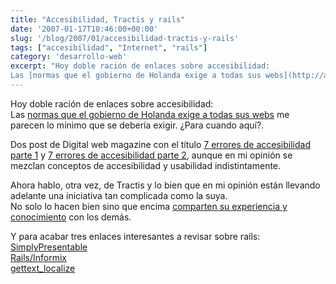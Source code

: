 ```yaml
---
title: "Accesibilidad, Tractis y rails"
date: '2007-01-17T10:46:00+00:00'
slug: '/blog/2007/01/accesibilidad-tractis-y-rails'
tags: ["accesibilidad", "Internet", "rails"]
category: 'desarrollo-web'
excerpt: "Hoy doble ración de enlaces sobre accesibilidad:  
Las [normas que el gobierno de Holanda exige a todas sus webs](http://ajaxian.com/archives/dutch-government-websites-be-accessible-or-break-the-law) m..."
---
```

Hoy doble ración de enlaces sobre accesibilidad:  
Las [normas que el gobierno de Holanda exige a todas sus webs](http://ajaxian.com/archives/dutch-government-websites-be-accessible-or-break-the-law) me parecen lo mínimo que se debería exigir. ¿Para cuando aquí?.

Dos post de Digital web magazine con el título [7 errores de accesibilidad parte 1](http://www.digital-web.com/articles/seven_accessibility_mistakes_part_1/) y [7 errores de accesibilidad parte 2](http://www.digital-web.com/articles/seven_accessibility_mistakes_part_2/), aunque en mi opinión se mezclan conceptos de accesibilidad y usabilidad indistintamente.

Ahora hablo, otra vez, de Tractis y lo bien que en mi opinión están llevando adelante una iniciativa tan complicada como la suya.  
No solo lo hacen bien sino que encima [comparten su experiencia y conocimiento](http://blog.negonation.com/es/shu-ha-ri/) con los demás.

Y para acabar tres enlaces interesantes a revisar sobre rails:  
[SimplyPresentable](http://www.agilewebdevelopment.com/plugins/simplypresentable)  
[Rails/Informix](http://www.agilewebdevelopment.com/plugins/rails_informix)  
[gettext\_localize](http://www.agilewebdevelopment.com/plugins/gettext_localize)


